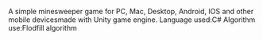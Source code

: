 A simple minesweeper game for PC, Mac, Desktop, Android, IOS and other mobile devicesmade with Unity game engine.
Language used:C#
Algorithm use:Flodfill algorithm
